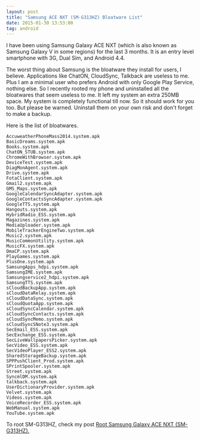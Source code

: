 ```yaml
---
layout: post
title: "Samsung ACE NXT (SM-G313HZ) Bloatware List"
date: 2015-01-30 13:53:00
tag: android
---
```

I have been using Samsung Galaxy ACE NXT (which is also known as Samsung Galaxy V in some regions) for the last 3 months. It is an entry level
smartphone with 3G, Dual Sim, and Android 4.4.

The worst thing about Samsung is the bloatware they install for users, I believe. Applications like ChatON, CloudSync, Talkback are useless to me. Plus
I am a minimal user who prefers Android with only Google Play Service, nothing else. So I recently rooted my phone and uninstalled all the bloatwares that
seem useless to me. It left my system an extra 250MB space. My system is completely functional till now. So it should work for you too. But please be
warned. Uninstall them on your own risk and don't forget to make a backup.

Here is the list of bloatwares.
    
    AccuweatherPhoneMass2014.system.apk
    BasicDreams.system.apk
    Books.system.apk
    ChatON_STUB.system.apk
    ChromeWithBrowser.system.apk
    DeviceTest.system.apk
    DiagMonAgent.system.apk
    Drive.system.apk
    FotaClient.system.apk
    Gmail2.system.apk
    GMS_Maps.system.apk
    GoogleCalendarSyncAdapter.system.apk
    GoogleContactsSyncAdapter.system.apk
    GoogleTTS.system.apk
    Hangouts.system.apk
    HybridRadio_ESS.system.apk
    Magazines.system.apk
    MediaUploader.system.apk
    MobileTrackerEngineTwo.system.apk
    Music2.system.apk
    MusicCommonUtility.system.apk
    MusicFX.system.apk
    OmaCP.system.apk
    PlayGames.system.apk
    PlusOne.system.apk
    SamsungApps_hdpi.system.apk
    SamsungIME.system.apk
    Samsungservice2_hdpi.system.apk
    SamsungTTS.system.apk
    sCloudBackupApp.system.apk
    sCloudDataRelay.system.apk
    sCloudDataSync.system.apk
    sCloudQuotaApp.system.apk
    sCloudSyncCalendar.system.apk
    sCloudSyncContacts.system.apk
    sCloudSyncMemo.system.apk
    sCloudSyncSNote3.system.apk
    SecEmail_ESS.system.apk
    SecExchange_ESS.system.apk
    SecLiveWallpapersPicker.system.apk
    SecVideo_ESS.system.apk
    SecVideoPlayer_ESS2.system.apk
    SharedStorageBackup.system.apk
    SPPPushClient_Prod.system.apk
    SPrintSpooler.system.apk
    Street.system.apk
    SyncmlDM.system.apk
    talkback.system.apk
    UserDictionaryProvider.system.apk
    Velvet.system.apk
    Videos.system.apk
    VoiceRecorder_ESS.system.apk
    WebManual.system.apk
    YouTube.system.apk

To root SM-G313HZ, check my post [Root Samsung Galaxy ACE NXT (SM-G313HZ).](http://blog.minhazulhaque.com/2015/01/root-samsung-galaxy-ace-nxt-sm-g313hz.html)